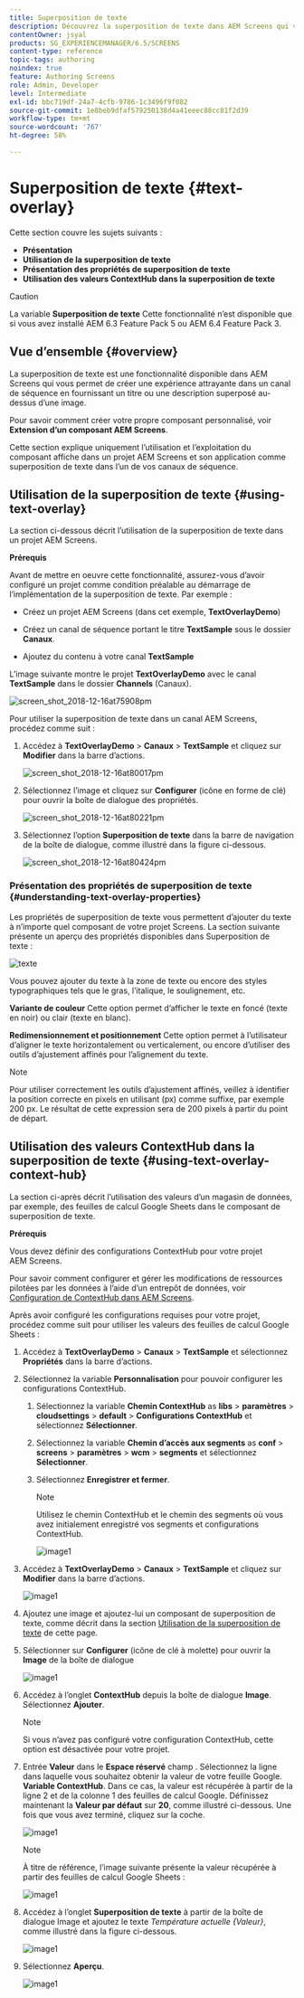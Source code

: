 ```yaml
---
title: Superposition de texte
description: Découvrez la superposition de texte dans AEM Screens qui vous permet de créer une expérience attrayante dans un canal de séquence en fournissant un titre ou une description superposé au-dessus d’une image.
contentOwner: jsyal
products: SG_EXPERIENCEMANAGER/6.5/SCREENS
content-type: reference
topic-tags: authoring
noindex: true
feature: Authoring Screens
role: Admin, Developer
level: Intermediate
exl-id: bbc719df-24a7-4cfb-9786-1c3496f9f082
source-git-commit: 1e8beb9dfaf579250138d4a41eeec88cc81f2d39
workflow-type: tm+mt
source-wordcount: '767'
ht-degree: 58%

---
```


# Superposition de texte {#text-overlay}

Cette section couvre les sujets suivants :

* **Présentation**
* **Utilisation de la superposition de texte**
* **Présentation des propriétés de superposition de texte**
* **Utilisation des valeurs ContextHub dans la superposition de texte**

>[!CAUTION]
>
>La variable **Superposition de texte** Cette fonctionnalité n’est disponible que si vous avez installé AEM 6.3 Feature Pack 5 ou AEM 6.4 Feature Pack 3.

## Vue d’ensemble {#overview}

La superposition de texte est une fonctionnalité disponible dans AEM Screens qui vous permet de créer une expérience attrayante dans un canal de séquence en fournissant un titre ou une description superposé au-dessus d’une image.

Pour savoir comment créer votre propre composant personnalisé, voir **Extension d’un composant AEM Screens**.

Cette section explique uniquement l’utilisation et l’exploitation du composant affiche dans un projet AEM Screens et son application comme superposition de texte dans l’un de vos canaux de séquence.

## Utilisation de la superposition de texte {#using-text-overlay}

La section ci-dessous décrit l’utilisation de la superposition de texte dans un projet AEM Screens.

**Prérequis**

Avant de mettre en oeuvre cette fonctionnalité, assurez-vous d’avoir configuré un projet comme condition préalable au démarrage de l’implémentation de la superposition de texte. Par exemple :

* Créez un projet AEM Screens (dans cet exemple, **TextOverlayDemo**)

* Créez un canal de séquence portant le titre **TextSample** sous le dossier **Canaux**.

* Ajoutez du contenu à votre canal **TextSample**

L’image suivante montre le projet **TextOverlayDemo** avec le canal **TextSample** dans le dossier **Channels** (Canaux).

![screen_shot_2018-12-16at75908pm](assets/screen_shot_2018-12-16at75908pm.png)

Pour utiliser la superposition de texte dans un canal AEM Screens, procédez comme suit :

1. Accédez à **TextOverlayDemo** > **Canaux** > **TextSample** et cliquez sur **Modifier** dans la barre d’actions.

   ![screen_shot_2018-12-16at80017pm](assets/screen_shot_2018-12-16at80017pm.png)

1. Sélectionnez l’image et cliquez sur **Configurer** (icône en forme de clé) pour ouvrir la boîte de dialogue des propriétés.

   ![screen_shot_2018-12-16at80221pm](assets/screen_shot_2018-12-16at80221pm.png)

1. Sélectionnez l’option **Superposition de texte** dans la barre de navigation de la boîte de dialogue, comme illustré dans la figure ci-dessous.

   ![screen_shot_2018-12-16at80424pm](assets/screen_shot_2018-12-16at80424pm.png)

### Présentation des propriétés de superposition de texte {#understanding-text-overlay-properties}

Les propriétés de superposition de texte vous permettent d’ajouter du texte à n’importe quel composant de votre projet Screens. La section suivante présente un aperçu des propriétés disponibles dans Superposition de texte :

![texte](assets/text.gif)

Vous pouvez ajouter du texte à la zone de texte ou encore des styles typographiques tels que le gras, l’italique, le soulignement, etc.

**Variante de couleur** Cette option permet d’afficher le texte en foncé (texte en noir) ou clair (texte en blanc).

**Redimensionnement et positionnement** Cette option permet à l’utilisateur d’aligner le texte horizontalement ou verticalement, ou encore d’utiliser des outils d’ajustement affinés pour l’alignement du texte.

>[!NOTE]
>
>Pour utiliser correctement les outils d’ajustement affinés, veillez à identifier la position correcte en pixels en utilisant (px) comme suffixe, par exemple 200 px. Le résultat de cette expression sera de 200 pixels à partir du point de départ.

## Utilisation des valeurs ContextHub dans la superposition de texte {#using-text-overlay-context-hub}

La section ci-après décrit l’utilisation des valeurs d’un magasin de données, par exemple, des feuilles de calcul Google Sheets dans le composant de superposition de texte.

**Prérequis**

Vous devez définir des configurations ContextHub pour votre projet AEM Screens.

Pour savoir comment configurer et gérer les modifications de ressources pilotées par les données à l’aide d’un entrepôt de données, voir [Configuration de ContextHub dans AEM Screens](https://experienceleague.adobe.com/en/docs/experience-manager-screens/user-guide/developing/configuring-context-hub).

Après avoir configuré les configurations requises pour votre projet, procédez comme suit pour utiliser les valeurs des feuilles de calcul Google Sheets :

1. Accédez à **TextOverlayDemo** > **Canaux** > **TextSample** et sélectionnez **Propriétés** dans la barre d’actions.

1. Sélectionnez la variable **Personnalisation** pour pouvoir configurer les configurations ContextHub.

   1. Sélectionnez la variable **Chemin ContextHub** as **libs** > **paramètres** > **cloudsettings** > **default** > **Configurations ContextHub** et sélectionnez **Sélectionner**.

   1. Sélectionnez la variable **Chemin d’accès aux segments** as **conf** > **screens** > **paramètres** > **wcm** > **segments** et sélectionnez **Sélectionner**.

   1. Sélectionnez **Enregistrer et fermer**.

      >[!NOTE]
      >
      >Utilisez le chemin ContextHub et le chemin des segments où vous avez initialement enregistré vos segments et configurations ContextHub.

      ![image1](/help/user-guide/assets/text-overlay/text-overlay8.png)

1. Accédez à **TextOverlayDemo** > **Canaux** > **TextSample** et cliquez sur **Modifier** dans la barre d’actions.

   ![image1](/help/user-guide/assets/text-overlay/text-overlay1.png)

1. Ajoutez une image et ajoutez-lui un composant de superposition de texte, comme décrit dans la section [Utilisation de la superposition de texte](/help/user-guide/text-overlay.md#using-text-overlay) de cette page.

1. Sélectionner sur **Configurer** (icône de clé à molette) pour ouvrir la **Image** de la boîte de dialogue

   ![image1](/help/user-guide/assets/text-overlay/text-overlay4.png)

1. Accédez à l’onglet **ContextHub** depuis la boîte de dialogue **Image**. Sélectionnez **Ajouter**.

   >[!NOTE]
   >Si vous n’avez pas configuré votre configuration ContextHub, cette option est désactivée pour votre projet.

1. Entrée **Valeur** dans le **Espace réservé** champ . Sélectionnez la ligne dans laquelle vous souhaitez obtenir la valeur de votre feuille Google. **Variable ContextHub**. Dans ce cas, la valeur est récupérée à partir de la ligne 2 et de la colonne 1 des feuilles de calcul Google. Définissez maintenant la **Valeur par défaut** sur **20**, comme illustré ci-dessous. Une fois que vous avez terminé, cliquez sur la coche.

   ![image1](/help/user-guide/assets/text-overlay/text-overlay5.png)

   >[!NOTE]
   >À titre de référence, l’image suivante présente la valeur récupérée à partir des feuilles de calcul Google Sheets :

   ![image1](/help/user-guide/assets/text-overlay/text-overlay6.png)

1. Accédez à l’onglet **Superposition de texte** à partir de la boîte de dialogue Image et ajoutez le texte *Température actuelle {Valeur}*, comme illustré dans la figure ci-dessous.

   ![image1](/help/user-guide/assets/text-overlay/text-overlay7.png)

1. Sélectionnez **Aperçu**.

   ![image1](/help/user-guide/assets/text-overlay/text-overlay10.png)
